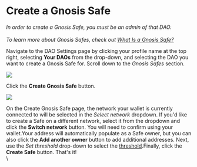 # Create a Gnosis Safe

_In order to create a Gnosis Safe, you must be an admin of that DAO._\
\
_To learn more about Gnosis Safes, check out_  [_What Is a Gnosis Safe?_](https://help.tally.xyz/article/42-what-is-a-gnosis-safe)

Navigate to the DAO Settings page by clicking your profile name at the top right, selecting **Your DAOs** from the drop-down, and selecting the DAO you want to create a Gnosis Safe for. Scroll down to the _Gnosis Safes_ section.

![](https://p434.p1.n0.cdn.getcloudapp.com/items/NQujkXL1/5a09c0fe-a932-443a-b332-3eabbd95355e.jpg?v=5124929cc587c7cd6c41fe81fca52499)

Click the **Create Gnosis Safe** button.

![](https://p434.p1.n0.cdn.getcloudapp.com/items/nOubdOP0/72c45245-2b5e-4ac8-b7db-6ba91871a38e.jpg?v=d067acbdbad25e2d8c48781efa93dc72)

On the Create Gnosis Safe page, the network your wallet is currently connected to will be selected in the _Select network_ dropdown. If you'd like to create a Safe on a different network, select it from the dropdown and click the **Switch network** button. You will need to confirm using your wallet.Your address will automatically populate as a Safe owner, but you can also click the **Add another owner** button to add additional addresses. Next, use the _Set threshold_ drop-down to select the [threshold](https://help.tally.xyz/article/42-what-is-a-gnosis-safe#threshold).Finally, click the **Create Safe** button. That's it!\
\
